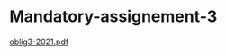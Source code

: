 # Mandatory-assignement-3

[oblig3-2021.pdf](https://github.com/IN1010-assignements/Mandatory-assignement-3/files/8920080/oblig3-2021.pdf)
